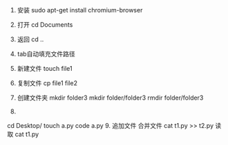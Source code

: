 1. 安装
sudo apt-get install chromium-browser
2. 打开 
cd Documents
3. 返回
cd ..
4. tab自动填充文件路径
5. 新建文件
touch file1
6. 复制文件
cp file1 file2
7. 创建文件夹
mkdir folder3
mkdir folder/folder3
rmdir folder/folder3

8. 
cd Desktop/
touch a.py
code a.py
9. 追加文件 合并文件
cat t1.py >> t2.py
读取
cat t1.py


